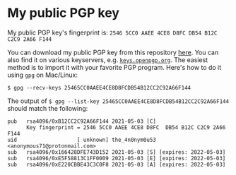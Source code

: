 # My public PGP key

My public PGP key's fingerprint is: `2546 5CC0 AAEE 4CE8 D8FC DB54 B12C C2C9 2A66 F144`

You can download my public PGP key from this repository [here](https://raw.githubusercontent.com/theanonymousexyz/pgp-public-key/main/the_4n0nym0u53.asc). You can also find it on various keyservers, e.g. [`keys.openpgp.org`](https://keys.openpgp.org/vks/v1/by-fingerprint/25465CC0AAEE4CE8D8FCDB54B12CC2C92A66F144). The easiest method is to import it with your favorite PGP program. Here's how to do it using `gpg` on Mac/Linux:
```
$ gpg --recv-keys 25465CC0AAEE4CE8D8FCDB54B12CC2C92A66F144
```

The output of `$ gpg --list-key 25465CC0AAEE4CE8D8FCDB54B12CC2C92A66F144` should match the following:
```
pub   rsa4096/0xB12CC2C92A66F144 2021-05-03 [C]
      Key fingerprint = 2546 5CC0 AAEE 4CE8 D8FC  DB54 B12C C2C9 2A66 F144
uid                   [ unknown] the_4n0nym0u53 <anonymous71@protonmail.com>
sub   rsa4096/0x166428DFE743D152 2021-05-03 [S] [expires: 2022-05-03]
sub   rsa4096/0xE5F58813C1FF0009 2021-05-03 [E] [expires: 2022-05-03]
sub   rsa4096/0xE220CBBE43C3C0F8 2021-05-03 [A] [expires: 2022-05-03]
```
